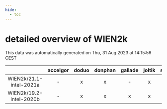 ```yaml
---
hide:
  - toc
---
```


detailed overview of WIEN2k
===========================


This data was automatically generated on Thu, 31 Aug 2023 at 14:15:56 CEST  

| |accelgor|doduo|donphan|gallade|joltik|skitty|swalot|victini|
| :---: | :---: | :---: | :---: | :---: | :---: | :---: | :---: | :---: |
|WIEN2k/21.1-intel-2021a|-|x|x|-|x|x|x|x|
|WIEN2k/19.2-intel-2020b|-|x|x|x|x|x|x|x|
